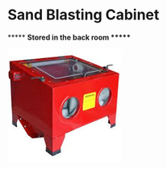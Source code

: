 # Sand Blasting Cabinet

\*\*\*\*\* **Stored in the back room \*\*\*\*\***

![](../.gitbook/assets/sandblastingcabinet.png)

